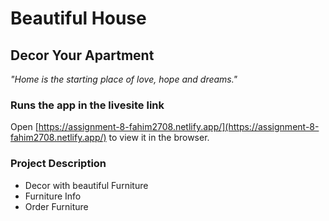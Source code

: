 # Beautiful House

## Decor Your Apartment
*"Home is the starting place of love, hope and dreams."*


### Runs the app in the livesite link
Open [https://assignment-8-fahim2708.netlify.app/](https://assignment-8-fahim2708.netlify.app/) to view it in the browser.


### Project Description
 * Decor with beautiful Furniture
 * Furniture Info
 * Order Furniture
